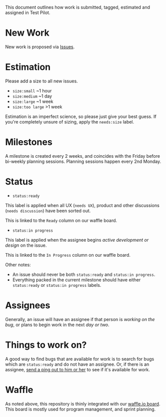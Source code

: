 This document outlines how work is submitted, tagged, estimated and assigned in Test Pilot.

# New Work

New work is proposed via [Issues](https://github.com/mozilla/testpilot/issues/new).

# Estimation

Please add a size to all new issues.

- `size:small` ~1 hour
- `size:medium` ~1 day
- `size:large` ~1 week
- `size:too large` >1 week

Estimation is an imperfect science, so please just give your best guess. If you're completely unsure of sizing, apply the `needs:size` label.

# Milestones

A milestone is created every 2 weeks, and coincides with the Friday before bi-weekly planning sessions. Planning sessions happen every 2nd Monday.

# Status

- `status:ready`

This label is applied when all UX (`needs UX`), product and other discussions (`needs discussion`) have been sorted out.

This is linked to the `Ready` column on our waffle board.

- `status:in progress`

This label is applied when the assignee begins *active development or design* on the issue.

This is linked to the `In Progress` column on our waffle board.

Other notes:
- An issue should never be both `status:ready` and `status:in progress`.
- Everything packed in the current milestone should have either `status:ready` or `status:in progress` labels.

# Assignees

Generally, an issue will have an assignee if that person is *working on the bug*, or plans to begin work in the next *day or two*.

# Things to work on?

A good way to find bugs that are available for work is to search for bugs which are `status:ready` and do not have an assignee. Or, if there is an assignee, [send a ping out to him or her](https://github.com/mozilla/testpilot/blob/master/CONTRIBUTING.md#saying-hello) to see if it's available for work.

# Waffle

As noted above, this repository is thinly integrated with our [waffle.io board](https://waffle.io/mozilla/testpilot). This board is mostly used for program management, and sprint planning.
